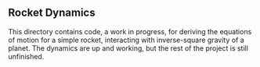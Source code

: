 ## Rocket Dynamics

This directory contains code, a work in progress, for deriving the equations of motion for a simple rocket, interacting with inverse-square gravity of a planet. The dynamics are up and working, but the rest of the project is still unfinished.